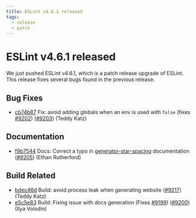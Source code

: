 ```yaml
---
title: ESLint v4.6.1 released
tags:
  - release
  - patch
---
```

# ESLint v4.6.1 released

We just pushed ESLint v4.6.1, which is a patch release upgrade of ESLint. This release fixes several bugs found in the previous release.










## Bug Fixes


* [cb74b87](https://github.com/eslint/eslint/commit/cb74b87) Fix: avoid adding globals when an env is used with `false` (fixes [#9202](https://github.com/eslint/eslint/issues/9202)) ([#9203](https://github.com/eslint/eslint/issues/9203)) (Teddy Katz)




## Documentation


* [f9b7544](https://github.com/eslint/eslint/commit/f9b7544) Docs: Correct a typo in [generator-star-spacing](/docs/rules/generator-star-spacing) documentation ([#9205](https://github.com/eslint/eslint/issues/9205)) (Ethan Rutherford)






## Build Related


* [bdec46d](https://github.com/eslint/eslint/commit/bdec46d) Build: avoid process leak when generating website ([#9217](https://github.com/eslint/eslint/issues/9217)) (Teddy Katz)
* [e5c5e83](https://github.com/eslint/eslint/commit/e5c5e83) Build: Fixing issue with docs generation (Fixes [#9199](https://github.com/eslint/eslint/issues/9199)) ([#9200](https://github.com/eslint/eslint/issues/9200)) (Ilya Volodin)
